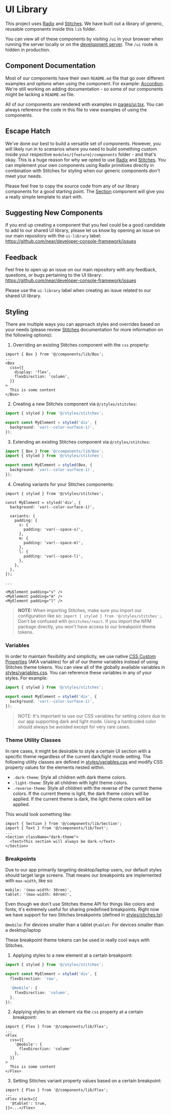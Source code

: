 # UI Library

This project uses [Radix](https://www.radix-ui.com/) and [Stitches](https://stitches.dev/). We have built out a library of generic, reusable components inside this `lib` folder.

You can view all of these components by visiting `/ui` in your browser when running the server locally or on the [development server](https://core.dev.console.pagoda.co/ui). The `/ui` route is hidden in production.

## Component Documentation

Most of our components have their own `README.md` file that go over different examples and options when using the component. For example: [Accordion](./Accordion/README.md). We're still working on adding documentation - so some of our components might be lacking a `README.md` file.

All of our components are rendered with examples in [pages/ui.tsx](../../pages/ui.tsx). You can always reference the code in this file to view examples of using the components.

## Escape Hatch

We've done our best to build a versatile set of components. However, you will likely run in to scenarios where you need to build something custom inside your respective `modules/{feature}/components` folder - and that's okay. This is a huge reason for why we opted to use [Radix](https://www.radix-ui.com/) and [Stitches](https://stitches.dev/). You can implement your own components using Radix primitives directly in combination with Stitches for styling when our generic components don't meet your needs.

Please feel free to copy the source code from any of our library components for a good starting point. The [Section](./Section/) component will give you a really simple template to start with.

## Suggesting New Components

If you end up creating a component that you feel could be a good candidate to add to our shared UI library, please let us know by opening an issue on our main repository with the `ui-library` label: https://github.com/near/developer-console-framework/issues

## Feedback

Feel free to open up an issue on our main repository with any feedback, questions, or bugs pertaining to the UI library: https://github.com/near/developer-console-framework/issues

Please use the `ui-library` label when creating an issue related to our shared UI library.

## Styling

There are multiple ways you can approach styles and overrides based on your needs (please review [Stitches](https://stitches.dev/) documentation for more information on the following options):

1. Overriding an existing Stitches component with the `css` property:

```tsx
import { Box } from '@/components/lib/Box';
...
<Box
  css={{
    display: 'flex',
    flexDirection: 'column',
  }}
>
  This is some content
</Box>
```

2. Creating a new Stitches component via `@/styles/stitches`:

```ts
import { styled } from '@/styles/stitches';

export const MyElement = styled('div', {
  background: 'var(--color-surface-1)',
});
```

3. Extending an existing Stitches component via `@/styles/stitches`:

```ts
import { Box } from '@/components/lib/Box';
import { styled } from '@/styles/stitches';

export const MyElement = styled(Box, {
  background: 'var(--color-surface-1)',
});
```

4. Creating variants for your Stitches components:

```tsx
import { styled } from '@/styles/stitches';

const MyElement = styled('div', {
  background: 'var(--color-surface-1)',

  variants: {
    padding: {
      s: {
        padding: 'var(--space-s)',
      },
      m: {
        padding: 'var(--space-m)',
      },
      l: {
        padding: 'var(--space-l)',
      },
    },
  },
});

...

<MyElement padding="s" />
<MyElement padding="m" />
<MyElement padding="l" />
```

> **NOTE:** When importing Stitches, make sure you import our configuration like so: `import { styled } from '@/styles/stitches';`. Don't be confused with `@stitches/react`. If you import the NPM package directly, you won't have access to our breakpoint theme tokens.

### Variables

In order to maintain flexibility and simplicity, we use native [CSS Custom Properties](https://developer.mozilla.org/en-US/docs/Web/CSS/--*) (AKA variables) for all of our theme variables instead of using Stitches theme tokens. You can view all of the globally available variables in [styles/variables.css](../../styles/variables.css). You can reference these variables in any of your styles. For example:

```ts
import { styled } from '@/styles/stitches';

export const MyElement = styled('div', {
  background: 'var(--color-surface-1)',
});
```

> NOTE: It's important to use our CSS variables for setting colors due to our app supporting dark and light mode. Using a hardcoded color should always be avoided except for very rare cases.

### Theme Utility Classes

In rare cases, it might be desirable to style a certain UI section with a specific theme regardless of the current dark/light mode setting. The following utility classes are defined in [styles/variables.css](../../styles/variables.css) and modify CSS property values for the elements nested within.

- `.dark-theme`: Style all children with dark theme colors.
- `.light-theme`: Style all children with light theme colors.
- `.reverse-theme`: Style all children with the reverse of the current theme colors. If the current theme is light, the dark theme colors will be applied. If the current theme is dark, the light theme colors will be applied.

This would look something like:

```tsx
import { Section } from '@/components/lib/Section';
import { Text } from '@/components/lib/Text';
...
<Section className="dark-theme">
  <Text>This section will always be dark.</Text>
</Section>
```

### Breakpoints

Due to our app primarily targeting desktop/laptop users, our default styles should target large screens. That means our breakpoints are implemented with `max-width`, like so:

```
mobile: '(max-width: 30rem)',
tablet: '(max-width: 60rem)',
```

Even though we don't use Stitches theme API for things like colors and fonts, it's extremely useful for sharing predefined breakpoints. Right now we have support for two Stitches breakpoints (defined in [styles/stiches.ts](../../styles/stitches.ts)):

`@mobile`: For devices smaller than a tablet
`@tablet`: For devices smaller than a desktop/laptop

These breakpoint theme tokens can be used in really cool ways with Stitches.

1. Applying styles to a new element at a certain breakpoint:

```ts
import { styled } from '@/styles/stitches';

export const MyElement = styled('div', {
  flexDirection: 'row',

  '@mobile': {
    flexDirection: 'column',
  },
});
```

2. Applying styles to an element via the `css` property at a certain breakpoint:

```tsx
import { Flex } from '@/components/lib/Flex';
...
<Flex
  css={{
    '@mobile': {
      flexDirection: 'column'
    },
  }}
>
  This is some content
</Flex>
```

3. Setting Stitches variant property values based on a certain breakpoint:

```tsx
import { Flex } from '@/components/lib/Flex';
...
<Flex stack={{
  '@tablet': true,
}}>...</Flex>
```

